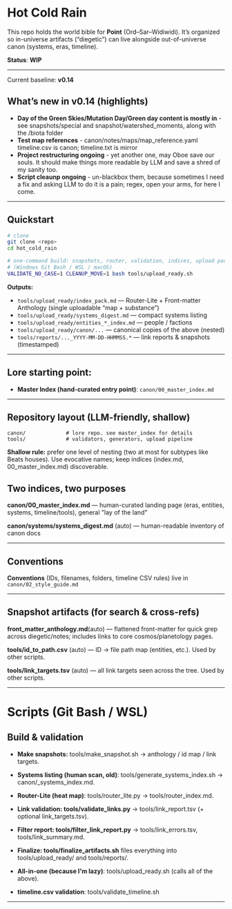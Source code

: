 # Hot Cold Rain

This repo holds the world bible for **Point** (Ord–Sar–Widiwidi). It’s organized so in-universe artifacts (“diegetic”) can live alongside out-of-universe canon (systems, eras, timeline). 

**Status**: **WIP**

---
Current baseline: **v0.14**
## What’s new in v0.14 (highlights)
- **Day of the Green Skies/Mutation Day/Green day content is mostly in** - see snapshots/special and snapshot/watershed_moments, along with the /biota folder
- **Test map references** - canon/notes/maps/map_reference.yaml
timeline.csv is canon; timeline.txt is mirror
- **Project restructuring ongoing** - yet another one, may Oboe save our souls. It should make things more readable by LLM and save a shred of my sanity too.
- **Script cleaunp ongoing** - un-blackbox them, because sometimes I need a fix and asking LLM to do it is a pain; regex, open your arms, for here I come.

---

## Quickstart

```bash
# clone
git clone <repo>
cd hot_cold_rain

# one-command build: snapshots, router, validation, indices, upload pack
# (Windows Git Bash / WSL / macOS)
VALIDATE_NO_CASE=1 CLEANUP_MOVE=1 bash tools/upload_ready.sh
```
**Outputs:**
- `tools/upload_ready/index_pack.md` — Router-Lite + Front-matter Anthology (single uploadable “map + substance”)
- `tools/upload_ready/systems_digest.md` — compact systems listing
- `tools/upload_ready/entities_*_index.md` — people / factions
- `tools/upload_ready/canon/...` — canonical copies of the above (nested)
- `tools/reports/..._YYYY-MM-DD-HHMMSS.*` — link reports & snapshots (timestamped)

---

## Lore starting point:

- **Master Index (hand-curated entry point)**: `canon/00_master_index.md`

---


## Repository layout (LLM-friendly, shallow)
```
canon/             # lore repo. see master_index for details
tools/             # validators, generators, upload pipeline
```
**Shallow rule:** prefer one level of nesting (two at most for subtypes like Beats houses). Use evocative names; keep indices (index.md, 00_master_index.md) discoverable.

## Two indices, two purposes

  **canon/00_master_index.md** — human-curated landing page (eras, entities, systems, timeline/tools), general "lay of the land"

  **canon/systems/systems_digest.md** (auto) — human-readable inventory of canon docs

---


## Conventions
**Conventions** (IDs, filenames, folders, timeline CSV rules) live in `canon/02_style_guide.md`

---

## Snapshot artifacts (for search & cross-refs)

  **front_matter_anthology.md**(auto)  — flattened front-matter for quick grep across diegetic/notes; includes links to core cosmos/planetology pages. 

  **tools/id_to_path.csv** (auto) — ID → file path map (entities, etc.). Used by other scripts.

  **tools/link_targets.tsv** (auto) — all link targets seen across the tree. Used by other scripts.


---

# Scripts (Git Bash / WSL)

## Build & validation

- **Make snapshots:** tools/make_snapshot.sh → anthology / id map / link targets.
- **Systems listing (human scan, old)**: tools/generate_systems_index.sh → canon/_systems_index.md.
- **Router-Lite (heat map)**: tools/router_lite.py → tools/router_index.md.
- **Link validation: tools/validate_links.py** → tools/link_report.tsv (+ optional link_targets.tsv).
- **Filter report: tools/filter_link_report.py** → tools/link_errors.tsv, tools/link_summary.md.
- **Finalize: tools/finalize_artifacts.sh** files everything into tools/upload_ready/ and tools/reports/.

- **All-in-one (because I'm lazy)**: tools/upload_ready.sh (calls all of the above).

- **timeline.csv validation**: tools/validate_timeline.sh

---
